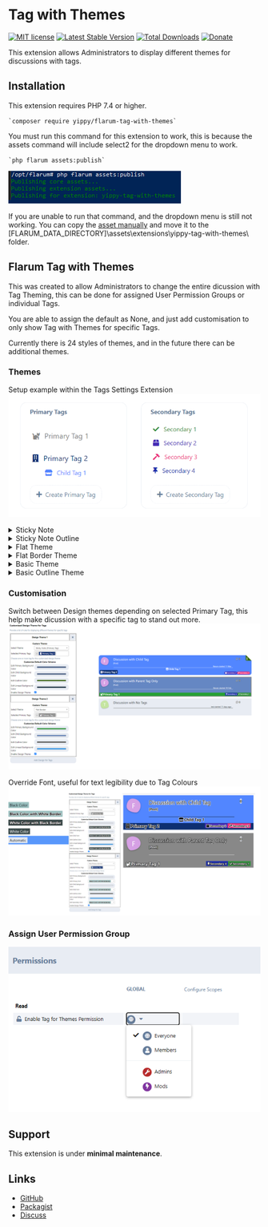 # Tag with Themes

[![MIT license](https://img.shields.io/badge/license-MIT-blue.svg)](https://github.com/Yippy/flarum-tag-with-themes/blob/main/LICENSE) [![Latest Stable Version](https://img.shields.io/packagist/v/yippy/flarum-tag-with-themes.svg)](https://packagist.org/packages/yippy/flarum-tag-with-themes) [![Total Downloads](https://img.shields.io/packagist/dt/yippy/flarum-tag-with-themes.svg)](https://packagist.org/packages/yippy/flarum-tag-with-themes) [![Donate](https://img.shields.io/badge/-Buy%20Me%20a%20Coffee-ff5f5f?logo=ko-fi&logoColor=white)](https://www.buymeacoffee.com/yippy)

This extension allows Administrators to display different themes for discussions with tags.

## Installation

This extension requires PHP 7.4 or higher.

    `composer require yippy/flarum-tag-with-themes`

You must run this command for this extension to work, this is because the assets command will include select2 for the dropdown menu to work.

    `php flarum assets:publish`

![Run Flarum Assets Command](https://github.com/Yippy/flarum-tag-with-themes/raw/main/assets/images/run_flarum_assets_command.png)

If you are unable to run that command, and the dropdown menu is still not working. You can copy the [asset manually](https://github.com/Yippy/flarum-tag-with-themes/tree/main/assets) and move it to the [FLARUM_DATA_DIRECTORY]\assets\extensions\yippy-tag-with-themes\ folder.

## Flarum Tag with Themes

 This was created to allow Administrators to change the entire dicussion with Tag Theming, this can be done for assigned User Permission Groups or individual Tags.
 
 You are able to assign the default as None, and just add customisation to only show Tag with Themes for specific Tags.
 
 Currently there is 24 styles of themes, and in the future there can be additional themes. 

### Themes

Setup example within the Tags Settings Extension
![Tag Setup](https://github.com/Yippy/flarum-tag-with-themes/raw/main/assets/images/tag_setup.png)

<details markdown="1"><summary>Sticky Note</summary>

![Sticky Note Theme](https://github.com/Yippy/flarum-tag-with-themes/raw/main/assets/images/sticky_note_theme.png)
![Sticky Note (Primary Tag) Theme](https://github.com/Yippy/flarum-tag-with-themes/raw/main/assets/images/sticky_note_theme_-_primary_tag.png)
![Sticky Note (Primary Tab) Theme](https://github.com/Yippy/flarum-tag-with-themes/raw/main/assets/images/sticky_note_theme_-_primary_tab.png)
![Sticky Note (Primary Banner) Theme](https://github.com/Yippy/flarum-tag-with-themes/raw/main/assets/images/sticky_note_theme_-_primary_banner.png)

</details>

<details markdown="2"><summary>Sticky Note Outline</summary>

![Sticky Note Outline Theme](https://github.com/Yippy/flarum-tag-with-themes/raw/main/assets/images/sticky_note_outline_theme.png)
![Sticky Note Outline (Primary Tag) Theme](https://github.com/Yippy/flarum-tag-with-themes/raw/main/assets/images/sticky_note_outline_theme_-_primary_tag.png)
![Sticky Note Outline (Primary Tab) Theme](https://github.com/Yippy/flarum-tag-with-themes/raw/main/assets/images/sticky_note_outline_theme_-_primary_tab.png)
![Sticky Note Outline (Primary Banner) Theme](https://github.com/Yippy/flarum-tag-with-themes/raw/main/assets/images/sticky_note_outline_theme_-_primary_banner.png)

</details>

<details markdown="3"><summary>Flat Theme</summary>

![Sticky Note Outline Theme](https://github.com/Yippy/flarum-tag-with-themes/raw/main/assets/images/flat_theme.png)
![Sticky Note Outline (Primary Tag) Theme](https://github.com/Yippy/flarum-tag-with-themes/raw/main/assets/images/flat_theme_-_primary_tag.png)
![Sticky Note Outline (Primary Tab) Theme](https://github.com/Yippy/flarum-tag-with-themes/raw/main/assets/images/flat_theme_-_primary_tab.png)
![Sticky Note Outline (Primary Banner) Theme](https://github.com/Yippy/flarum-tag-with-themes/raw/main/assets/images/flat_theme_-_primary_banner.png)

</details>

<details markdown="4"><summary>Flat Border Theme</summary>

![Sticky Note Outline Theme](https://github.com/Yippy/flarum-tag-with-themes/raw/main/assets/images/flat_border_theme.png)
![Sticky Note Outline (Primary Tag) Theme](https://github.com/Yippy/flarum-tag-with-themes/raw/main/assets/images/flat_border_theme_-_primary_tag.png)
![Sticky Note Outline (Primary Tab) Theme](https://github.com/Yippy/flarum-tag-with-themes/raw/main/assets/images/flat_border_theme_-_primary_tab.png)
![Sticky Note Outline (Primary Banner) Theme](https://github.com/Yippy/flarum-tag-with-themes/raw/main/assets/images/flat_border_theme_-_primary_banner.png)

</details>

<details markdown="5"><summary>Basic Theme</summary>

![Sticky Note Outline Theme](https://github.com/Yippy/flarum-tag-with-themes/raw/main/assets/images/basic_theme.png)
![Sticky Note Outline (Primary Tag) Theme](https://github.com/Yippy/flarum-tag-with-themes/raw/main/assets/images/basic_theme_-_primary_tag.png)
![Sticky Note Outline (Primary Tab) Theme](https://github.com/Yippy/flarum-tag-with-themes/raw/main/assets/images/basic_theme_-_primary_tab.png)
![Sticky Note Outline (Primary Banner) Theme](https://github.com/Yippy/flarum-tag-with-themes/raw/main/assets/images/basic_theme_-_primary_banner.png)

</details>

<details markdown="6"><summary>Basic Outline Theme</summary>

![Sticky Note Outline Theme](https://github.com/Yippy/flarum-tag-with-themes/raw/main/assets/images/basic_outline_theme.png)
![Sticky Note Outline (Primary Tag) Theme](https://github.com/Yippy/flarum-tag-with-themes/raw/main/assets/images/basic_outline_theme_-_primary_tag.png)
![Sticky Note Outline (Primary Tab) Theme](https://github.com/Yippy/flarum-tag-with-themes/raw/main/assets/images/basic_outline_theme_-_primary_tab.png)
![Sticky Note Outline (Primary Banner) Theme](https://github.com/Yippy/flarum-tag-with-themes/raw/main/assets/images/basic_outline_theme_-_primary_banner.png)

</details>

### Customisation
Switch between Design themes depending on selected Primary Tag, this help make dicussion with a specific tag to stand out more.
![Customising design by tags](https://github.com/Yippy/flarum-tag-with-themes/raw/main/assets/images/customising_design_by_tags_example.png)

Override Font, useful for text legibility due to Tag Colours
![Customising design by tags fot](https://github.com/Yippy/flarum-tag-with-themes/raw/main/assets/images/customising_design_by_tags_font_example.png)

### Assign User Permission Group
![Customising design by tags fot](https://github.com/Yippy/flarum-tag-with-themes/raw/main/assets/images/assign_permission.png)

## Support

This extension is under **minimal maintenance**.

## Links

- [GitHub](https://github.com/Yippy/flarum-tag-with-themes)
- [Packagist](https://packagist.org/packages/yippy/flarum-tag-with-themes)
- [Discuss](https://discuss.flarum.org/d/34412-tag-with-themes)
